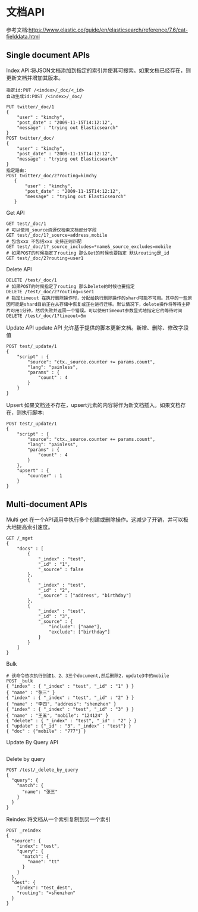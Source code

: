 # 文档API
参考文档:https://www.elastic.co/guide/en/elasticsearch/reference/7.6/cat-fielddata.html 

## Single document APIs
Index API:将JSON文档添加到指定的索引并使其可搜索。如果文档已经存在，则更新文档并增加其版本。
```
指定id:PUT /<index>/_doc/<_id>
自动生成id:POST /<index>/_doc/

PUT twitter/_doc/1
{
    "user" : "kimchy",
    "post_date" : "2009-11-15T14:12:12",
    "message" : "trying out Elasticsearch"
}
POST twitter/_doc/
{
    "user" : "kimchy",
    "post_date" : "2009-11-15T14:12:12",
    "message" : "trying out Elasticsearch"
}
指定路由:
POST twitter/_doc/2?routing=kimchy
   {
       "user" : "kimchy",
       "post_date" : "2009-11-15T14:12:12",
       "message" : "trying out Elasticsearch"
   }
```
Get API
```
GET test/_doc/1
# 可以使用_source资源仅检索文档部分字段
GET test/_doc/1?_source=address,mobile
# 包含xxx 不包括xxx 支持正则匹配
GET test/_doc/1?_source_includes=*name&_source_excludes=mobile
# 如果POST的时候指定了routing 那么Get的时候也要指定 默认routing是_id
GET test/_doc/2?routing=user1
```

Delete API
```
DELETE /test/_doc/1
# 如果POST的时候指定了routing 那么Delete的时候也要指定
DELETE /test/_doc/2?routing=user1
# 指定timeout 在执行删除操作时，分配给执行删除操作的shard可能不可用。其中的一些原因可能是shard目前正在从存储中恢复或正在进行迁移。默认情况下，delete操作将等待主碎片可用1分钟，然后失败并返回一个错误。可以使用timeout参数显式地指定它的等待时间
DELETE /test/_doc/1?timeout=5m
```

Update API update API 允许基于提供的脚本更新文档。新增、删除、修改字段值
```
POST test/_update/1
{
    "script" : {
        "source": "ctx._source.counter += params.count",
        "lang": "painless",
        "params" : {
            "count" : 4
        }
    }
}
```       
Upsert
如果文档还不存在，upsert元素的内容将作为新文档插入。如果文档存在，则执行脚本:
```
POST test/_update/1
{
    "script" : {
        "source": "ctx._source.counter += params.count",
        "lang": "painless",
        "params" : {
            "count" : 4
        }
    },
    "upsert" : {
        "counter" : 1
    }
}
```

## Multi-document APIs

Multi get 在一个API调用中执行多个创建或删除操作。这减少了开销，并可以极大地提高索引速度。
```
GET /_mget
{
    "docs" : [
        {
            "_index" : "test",
            "_id" : "1",
            "_source" : false
        },
        {
            "_index" : "test",
            "_id" : "2",
            "_source" : ["address", "birthday"]
        },
        {
            "_index" : "test",
            "_id" : "3",
            "_source" : {
                "include": ["name"],
                "exclude": ["birthday"]
            }
        }
    ]
}
```

Bulk
```
# 该命令依次执行创建1、2、3三个document,然后删除2，update3中的mobile
POST _bulk
{ "index" : { "_index" : "test", "_id" : "1" } }
{ "name" : "张三" }
{ "index" : { "_index" : "test", "_id" : "2" } }
{ "name" : "李四", "address": "shenzhen" }
{ "index" : { "_index" : "test", "_id" : "3" } }
{ "name" : "王五", "mobile": "124124" }
{ "delete" : { "_index" : "test", "_id" : "2" } }
{ "update" : {"_id" : "3", "_index" : "test"} }
{ "doc" : {"mobile" : "777"} }
```

Update By Query API
```

```


Delete by query
```
POST /test/_delete_by_query
{
  "query": {
    "match": {
      "name": "张三"
    }
  }
}
```
Reindex 将文档从一个索引复制到另一个索引
```
POST _reindex
{
  "source": {
    "index": "test",
    "query": {
      "match": {
        "name": "tt"
      }
    }
  },
  "dest": {
    "index": "test_dest",
    "routing": "=shenzhen"
  }
}
```